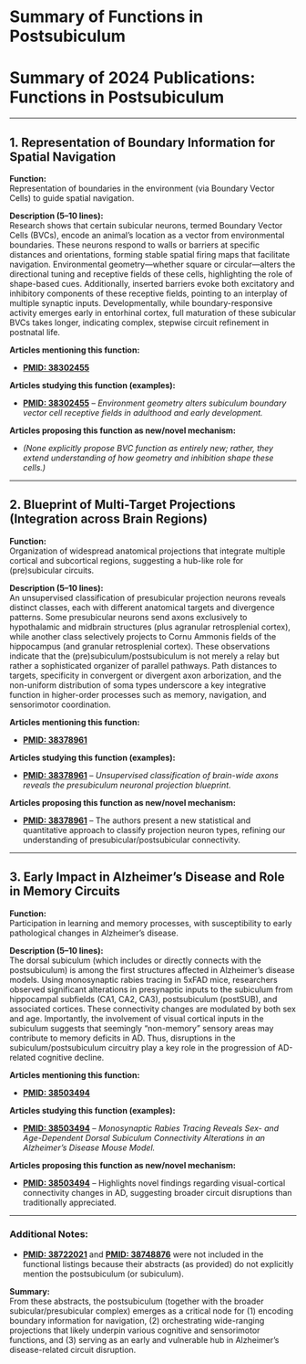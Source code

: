 # Summary of Functions in Postsubiculum

# Summary of 2024 Publications: Functions in Postsubiculum   


---

## 1. **Representation of Boundary Information for Spatial Navigation**

**Function:**  
Representation of boundaries in the environment (via Boundary Vector Cells) to guide spatial navigation.

**Description (5–10 lines):**  
Research shows that certain subicular neurons, termed Boundary Vector Cells (BVCs), encode an animal’s location as a vector from environmental boundaries. These neurons respond to walls or barriers at specific distances and orientations, forming stable spatial firing maps that facilitate navigation. Environmental geometry—whether square or circular—alters the directional tuning and receptive fields of these cells, highlighting the role of shape-based cues. Additionally, inserted barriers evoke both excitatory and inhibitory components of these receptive fields, pointing to an interplay of multiple synaptic inputs. Developmentally, while boundary-responsive activity emerges early in entorhinal cortex, full maturation of these subicular BVCs takes longer, indicating complex, stepwise circuit refinement in postnatal life.

**Articles mentioning this function:**  
- [**PMID: 38302455**](https://pubmed.ncbi.nlm.nih.gov/38302455/)

**Articles studying this function (examples):**  
- [**PMID: 38302455**](https://pubmed.ncbi.nlm.nih.gov/38302455/) – *Environment geometry alters subiculum boundary vector cell receptive fields in adulthood and early development.*

**Articles proposing this function as new/novel mechanism:**  
- *(None explicitly propose BVC function as entirely new; rather, they extend understanding of how geometry and inhibition shape these cells.)*

---

## 2. **Blueprint of Multi-Target Projections (Integration across Brain Regions)**

**Function:**  
Organization of widespread anatomical projections that integrate multiple cortical and subcortical regions, suggesting a hub-like role for (pre)subicular circuits.

**Description (5–10 lines):**  
An unsupervised classification of presubicular projection neurons reveals distinct classes, each with different anatomical targets and divergence patterns. Some presubicular neurons send axons exclusively to hypothalamic and midbrain structures (plus agranular retrosplenial cortex), while another class selectively projects to Cornu Ammonis fields of the hippocampus (and granular retrosplenial cortex). These observations indicate that the (pre)subiculum/postsubiculum is not merely a relay but rather a sophisticated organizer of parallel pathways. Path distances to targets, specificity in convergent or divergent axon arborization, and the non-uniform distribution of soma types underscore a key integrative function in higher-order processes such as memory, navigation, and sensorimotor coordination.

**Articles mentioning this function:**  
- [**PMID: 38378961**](https://pubmed.ncbi.nlm.nih.gov/38378961/)

**Articles studying this function (examples):**  
- [**PMID: 38378961**](https://pubmed.ncbi.nlm.nih.gov/38378961/) – *Unsupervised classification of brain-wide axons reveals the presubiculum neuronal projection blueprint.*

**Articles proposing this function as new/novel mechanism:**  
- [**PMID: 38378961**](https://pubmed.ncbi.nlm.nih.gov/38378961/) – The authors present a new statistical and quantitative approach to classify projection neuron types, refining our understanding of presubicular/postsubicular connectivity.

---

## 3. **Early Impact in Alzheimer’s Disease and Role in Memory Circuits**

**Function:**  
Participation in learning and memory processes, with susceptibility to early pathological changes in Alzheimer’s disease.

**Description (5–10 lines):**  
The dorsal subiculum (which includes or directly connects with the postsubiculum) is among the first structures affected in Alzheimer’s disease models. Using monosynaptic rabies tracing in 5xFAD mice, researchers observed significant alterations in presynaptic inputs to the subiculum from hippocampal subfields (CA1, CA2, CA3), postsubiculum (postSUB), and associated cortices. These connectivity changes are modulated by both sex and age. Importantly, the involvement of visual cortical inputs in the subiculum suggests that seemingly “non-memory” sensory areas may contribute to memory deficits in AD. Thus, disruptions in the subiculum/postsubiculum circuitry play a key role in the progression of AD-related cognitive decline.

**Articles mentioning this function:**  
- [**PMID: 38503494**](https://pubmed.ncbi.nlm.nih.gov/38503494/)

**Articles studying this function (examples):**  
- [**PMID: 38503494**](https://pubmed.ncbi.nlm.nih.gov/38503494/) – *Monosynaptic Rabies Tracing Reveals Sex- and Age-Dependent Dorsal Subiculum Connectivity Alterations in an Alzheimer’s Disease Mouse Model.*

**Articles proposing this function as new/novel mechanism:**  
- [**PMID: 38503494**](https://pubmed.ncbi.nlm.nih.gov/38503494/) – Highlights novel findings regarding visual-cortical connectivity changes in AD, suggesting broader circuit disruptions than traditionally appreciated.

---

### Additional Notes:
- [**PMID: 38722021**](https://pubmed.ncbi.nlm.nih.gov/38722021/) and [**PMID: 38748876**](https://pubmed.ncbi.nlm.nih.gov/38748876/) were not included in the functional listings because their abstracts (as provided) do not explicitly mention the postsubiculum (or subiculum).  

**Summary:**  
From these abstracts, the postsubiculum (together with the broader subicular/presubicular complex) emerges as a critical node for (1) encoding boundary information for navigation, (2) orchestrating wide-ranging projections that likely underpin various cognitive and sensorimotor functions, and (3) serving as an early and vulnerable hub in Alzheimer’s disease-related circuit disruption.